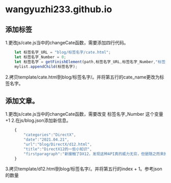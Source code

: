 # wangyuzhi233.github.io

## 添加标签
1.更改js/cate.js当中的changeCate函数，需要添加四行代码。
```javascript
    let 标签名字_URL = "blog/标签名字/cate.html";
    let 标签名字_Number = 0;
    let 标签名字 = getFinishElement(path,标签名字_URL,标签名字_Number,"标签名字");
    mylist.appendChild(标签名字);
```
2.拷贝template/cate.html到blog/标签名字/。并将第五行的cate_name更改为标签名字。


## 添加文章。
1.更改js/cate.js当中的changeCate函数，需要改变 标签名字_Number 这个变量 +1
2.在js/blog.json添加新信息。
```javascript
    {
        "categories":"DirectX",
        "date":"2021.04.21",
        "url":"blog/DirectX/d12.html",
        "title":"DirectX12的一些小知识",
        "firstparagraph":"新接触了DX12，发现这种API真的威力无穷，但是随之而来的缺点就是API贴近硬件难以上手，文档不充分。避免遗忘就先在blog上记录一下。"
    }

```
3.拷贝template/d12.html到blog/标签名字/。并将第五行的index + 1。参考json的数量

